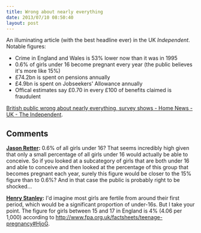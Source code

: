 ```yaml
---
title: Wrong about nearly everything
date: 2013/07/10 08:50:40
layout: post
---
```


An illuminating article (with the best headline ever) in the UK _Independent_. Notable figures:

  * Crime in England and Wales is 53% lower now than it was in 1995
  * 0.6% of girls under 16 become pregnant every year (the public believes it's more like 15%)
  * £74.2bn is spent on pensions annually
  * £4.9bn is spent on Jobseekers' Allowance annually
  * Offical estimates say £0.70 in every £100 of benefits claimed is fraudulent

[British public wrong about nearly everything, survey shows - Home News - UK - The Independent](http://www.independent.co.uk/news/uk/home-news/british-public-wrong-about-nearly-everything-survey-shows-8697821.html).

## Comments

**[Jason Retter](#3 "2013-07-10 11:54:00"):** 0.6% of all girls under 16? That seems incredibly high given that only a small percentage of all girls under 16 would actually be able to conceive. So if you looked at a subcategory of girls that are both under 16 and able to conceive and then looked at the percentage of this group that becomes pregnant each year, surely this figure would be closer to the 15% figure than to 0.6%? And in that case the public is probably right to be shocked...

**[Henry Stanley](#4 "2013-07-11 13:02:00"):** I'd imagine most girls are fertile from around their first period, which would be a significant proportion of under-16s. But I take your point. The figure for girls between 15 and 17 in England is 4% (4.06 per 1,000) according to http://www.fpa.org.uk/factsheets/teenage-pregnancy#HjoG.
